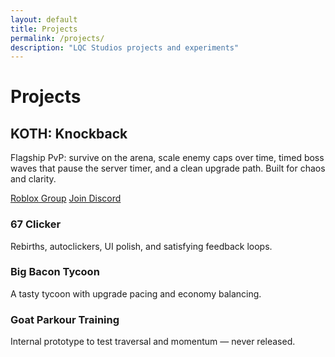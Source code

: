 ```yaml
---
layout: default
title: Projects
permalink: /projects/
description: "LQC Studios projects and experiments"
---
```


# Projects

<section class="featured reveal">
  <div>
    <h2>KOTH: Knockback</h2>
    <p class="muted">Flagship PvP: survive on the arena, scale enemy caps over time, timed boss waves that pause the server timer, and a clean upgrade path. Built for chaos and clarity.</p>
    <p>
      <a class="btn btn--solid" href="https://www.roblox.com/share/g/5641441" target="_blank" rel="noopener">Roblox Group</a>
      <a class="btn btn--ghost" href="https://discord.gg/eFWCcxUbE7" target="_blank" rel="noopener">Join Discord</a>
    </p>
  </div>
  <div class="media"></div>
</section>

<div class="hr"></div>

<div class="grid">
  <article class="card reveal">
    <h3>67 Clicker</h3>
    <p class="muted">Rebirths, autoclickers, UI polish, and satisfying feedback loops.</p>
  </article>
  <article class="card reveal">
    <h3>Big Bacon Tycoon</h3>
    <p class="muted">A tasty tycoon with upgrade pacing and economy balancing.</p>
  </article>
  <article class="card reveal">
    <h3>Goat Parkour Training</h3>
    <p class="muted">Internal prototype to test traversal and momentum — never released.</p>
  </article>
</div>
